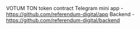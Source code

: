 VOTUM TON token contract
Telegram mini app - https://github.com/referendum-digital/app
Backend - https://github.com/referendum-digital/backend
